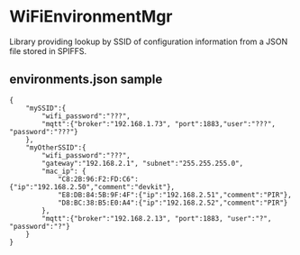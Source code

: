 # WiFiEnvironmentMgr
Library providing lookup by SSID of configuration information from a JSON file stored in SPIFFS. 

## environments.json sample
~~~
{
    "mySSID":{
        "wifi_password":"???",
        "mqtt":{"broker":"192.168.1.73", "port":1883,"user":"???", "password":"???"}
    },
    "myOtherSSID":{
        "wifi_password":"???",
        "gateway":"192.168.2.1", "subnet":"255.255.255.0",
        "mac_ip": {
            "C8:2B:96:F2:FD:C6":{"ip":"192.168.2.50","comment":"devkit"},
            "E8:DB:84:5B:9F:4F":{"ip":"192.168.2.51","comment":"PIR"},
            "D8:BC:38:B5:E0:A4":{"ip":"192.168.2.52","comment":"PIR"}
        },
        "mqtt":{"broker":"192.168.2.13", "port":1883, "user":"?", "password":"?"}
    }
}
~~~
